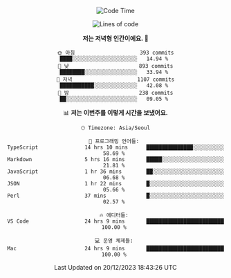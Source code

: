 <div align='center'>
 
<!--START_SECTION:waka-->
![Code Time](http://img.shields.io/badge/Code%20Time-3%2C220%20hrs-blue)

![Lines of code](https://img.shields.io/badge/%EC%A0%80%EB%8A%94%20%EC%97%AC%ED%83%9C%EA%B9%8C%EC%A7%80%20-1.3%20million%20%EC%A4%84%EC%9D%98%20%EC%BD%94%EB%93%9C%EB%A5%BC%20%EC%9E%91%EC%84%B1%ED%96%88%EC%96%B4%EC%9A%94.-blue)

**저는 저녁형 인간이에요. 🦉** 

```text
🌞 아침                     393 commits         ████░░░░░░░░░░░░░░░░░░░░░   14.94 % 
🌆 낮　                     893 commits         ████████░░░░░░░░░░░░░░░░░   33.94 % 
🌃 저녁                     1107 commits        ███████████░░░░░░░░░░░░░░   42.08 % 
🌙 밤　                     238 commits         ██░░░░░░░░░░░░░░░░░░░░░░░   09.05 % 
```


📊 **저는 이번주를 이렇게 시간을 보냈어요.** 

```text
🕑︎ Timezone: Asia/Seoul

💬 프로그래밍 언어들: 
TypeScript               14 hrs 10 mins      ███████████████░░░░░░░░░░   58.69 % 
Markdown                 5 hrs 16 mins       █████░░░░░░░░░░░░░░░░░░░░   21.81 % 
JavaScript               1 hr 36 mins        ██░░░░░░░░░░░░░░░░░░░░░░░   06.68 % 
JSON                     1 hr 22 mins        █░░░░░░░░░░░░░░░░░░░░░░░░   05.66 % 
Perl                     37 mins             █░░░░░░░░░░░░░░░░░░░░░░░░   02.57 % 

🔥 에디터들: 
VS Code                  24 hrs 9 mins       █████████████████████████   100.00 % 

💻 운영 체제들: 
Mac                      24 hrs 9 mins       █████████████████████████   100.00 % 
```


 Last Updated on 20/12/2023 18:43:26 UTC
<!--END_SECTION:waka-->
 </div>
<!---
Emewjin/Emewjin is a ✨ special ✨ repository because its `README.md` (this file) appears on your GitHub profile.
You can click the Preview link to take a look at your changes.
--->

